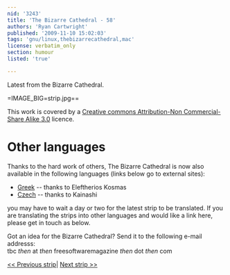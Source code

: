 ```yaml
---
nid: '3243'
title: 'The Bizarre Cathedral - 58'
authors: 'Ryan Cartwright'
published: '2009-11-10 15:02:03'
tags: 'gnu/linux,thebizarrecathedral,mac'
license: verbatim_only
section: humour
listed: 'true'

---
```

Latest from the Bizarre Cathedral.

<!--break-->

=IMAGE_BIG=strip.jpg==

This work is covered by a [Creative commons Attribution-Non Commercial-Share Alike 3.0](http://creativecommons.org/licenses/by-nc-sa/3.0/) licence.

# Other languages

Thanks to the hard work of others, The Bizarre Cathedral is now also available in the following languages (links below go to external sites):

* [Greek](http://elkosmas.gr/category/bizarre-cathedral/) -- thanks to Eleftherios Kosmas
* [Czech](http://bizcat-cesky.kx.cz/) -- thanks to Kainashi

you may have to wait a day or two for the latest strip to be translated. If you are translating the strips into other languages and would like a link here, please get in touch as below.

Got an idea for the Bizarre Cathedral? Send it to the following e-mail addresss:  
tbc _then_ at _then_ freesoftwaremagazine _then_ dot _then_ com

[<< Previous strip](http://www.freesoftwaremagazine.com/columns/bizarre_cathedral_57)| [Next strip >>](http://www.freesoftwaremagazine.com/columns/bizarre_cathedral_59)